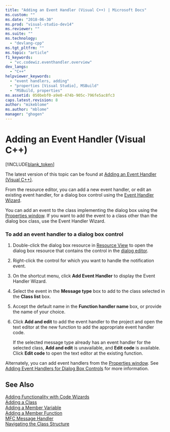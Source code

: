 ```yaml
---
title: "Adding an Event Handler (Visual C++) | Microsoft Docs"
ms.custom: ""
ms.date: "2018-06-30"
ms.prod: "visual-studio-dev14"
ms.reviewer: ""
ms.suite: ""
ms.technology: 
  - "devlang-cpp"
ms.tgt_pltfrm: ""
ms.topic: "article"
f1_keywords: 
  - "vc.codewiz.eventhandler.overview"
dev_langs: 
  - "C++"
helpviewer_keywords: 
  - "event handlers, adding"
  - "properties [Visual Studio], MSBuild"
  - "MSBuild, properties"
ms.assetid: 050bebf0-a9e0-474b-905c-796fe5ac8fc3
caps.latest.revision: 8
author: "mikeblome"
ms.author: "mblome"
manager: "ghogen"
---
```

# Adding an Event Handler (Visual C++)
[!INCLUDE[blank_token](../includes/blank-token.md)]

The latest version of this topic can be found at [Adding an Event Handler (Visual C++)](https://docs.microsoft.com/cpp/ide/adding-an-event-handler-visual-cpp).  
  
  
From the resource editor, you can add a new event handler, or edit an existing event handler, for a dialog box control using the [Event Handler Wizard](../ide/event-handler-wizard.md).  
  
 You can add an event to the class implementing the dialog box using the [Properties window](http://msdn.microsoft.com/library/e6e0fa4f-75c4-4a52-af15-281cd61876ca). If you want to add the event to a class other than the dialog box class, use the Event Handler Wizard.  
  
### To add an event handler to a dialog box control  
  
1.  Double-click the dialog box resource in [Resource View](../windows/resource-view-window.md) to open the dialog box resource that contains the control in the [dialog editor](../mfc/dialog-editor.md).  
  
2.  Right-click the control for which you want to handle the notification event.  
  
3.  On the shortcut menu, click **Add Event Handler** to display the Event Handler Wizard.  
  
4.  Select the event in the **Message type** box to add to the class selected in the **Class list** box.  
  
5.  Accept the default name in the **Function handler name** box, or provide the name of your choice.  
  
6.  Click **Add and edit** to add the event handler to the project and open the text editor at the new function to add the appropriate event handler code.  
  
     If the selected message type already has an event handler for the selected class, **Add and edit** is unavailable, and **Edit code** is available. Click **Edit code** to open the text editor at the existing function.  
  
 Alternately, you can add event handlers from the [Properties window](http://msdn.microsoft.com/library/e6e0fa4f-75c4-4a52-af15-281cd61876ca). See [Adding Event Handlers for Dialog Box Controls](../mfc/adding-event-handlers-for-dialog-box-controls.md) for more information.  
  
## See Also  
 [Adding Functionality with Code Wizards](../ide/adding-functionality-with-code-wizards-cpp.md)   
 [Adding a Class](../ide/adding-a-class-visual-cpp.md)   
 [Adding a Member Variable](../ide/adding-a-member-variable-visual-cpp.md)   
 [Adding a Member Function](../ide/adding-a-member-function-visual-cpp.md)   
 [MFC Message Handler](../mfc/reference/adding-an-mfc-message-handler.md)   
 [Navigating the Class Structure](../ide/navigating-the-class-structure-visual-cpp.md)

